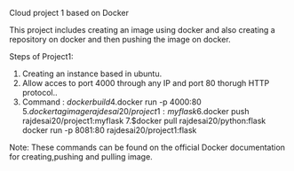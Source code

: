 Cloud project 1 based on Docker

This project includes creating an image using docker and also creating a repository on docker and then pushing the image on docker.

Steps of Project1:
1. Creating an instance based in ubuntu.
2. Allow acces to port 4000 through any IP and port 80 thorugh HTTP protocol..
3. Command : $docker build
4.$docker run -p 4000:80
5.$docker tag image rajdesai20/project1:myflask
6.$docker push rajdesai20/project1:myflask
7.$docker pull rajdesai20/python:flask docker run -p 8081:80 rajdesai20/project1:flask

Note: These commands can be found on the official Docker documentation for creating,pushing and pulling image.
